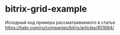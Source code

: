 # bitrix-grid-example

Исходный код примера рассматриваемого в статье https://habr.com/ru/companies/bitrix/articles/851684/
